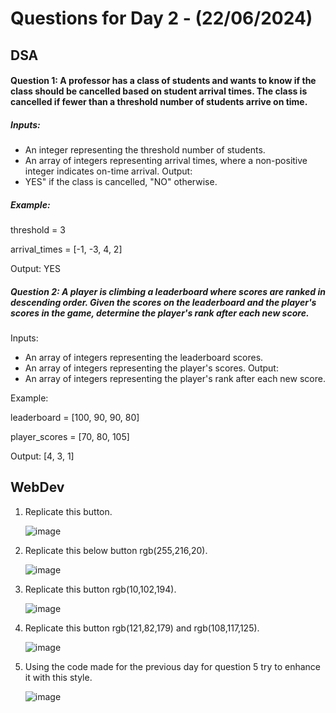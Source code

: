 # Questions for Day 2 - (22/06/2024)

## DSA


#### Question 1: A professor has a class of students and wants to know if the class should be cancelled based on student arrival times. The class is cancelled if fewer than a threshold number of students arrive on time.
##### Inputs:
- An integer representing the threshold number of students.
- An array of integers representing arrival times, where a non-positive integer indicates on-time arrival.
Output:
- YES" if the class is cancelled, "NO" otherwise.
##### Example:

threshold = 3

arrival_times = [-1, -3, 4, 2]

Output: YES

##### Question 2: A player is climbing a leaderboard where scores are ranked in descending order. Given the scores on the leaderboard and the player's scores in the game, determine the player's rank after each new score.
Inputs:
- An array of integers representing the leaderboard scores.
-	An array of integers representing the player's scores.
Output:
-	An array of integers representing the player's rank after each new score.

Example:

leaderboard = [100, 90, 90, 80]

player_scores = [70, 80, 105]

Output: [4, 3, 1]

## WebDev

1.	Replicate this button.

       ![image](https://github.com/upesacm/21DaysOfCode-2024/assets/133881515/d6aa23a2-72da-4c53-a619-961605fbdebd)

2.	Replicate this below button rgb(255,216,20).

      ![image](https://github.com/upesacm/21DaysOfCode-2024/assets/133881515/7552d8fa-cbb2-49c7-964b-1a1a1cd6aca9)

 
3.	Replicate this button rgb(10,102,194).

      ![image](https://github.com/upesacm/21DaysOfCode-2024/assets/133881515/df5edecf-cc2a-4065-840a-8e1bcba6a45d)

 
4.	Replicate this button rgb(121,82,179) and rgb(108,117,125).

  	 ![image](https://github.com/upesacm/21DaysOfCode-2024/assets/133881515/ebee73a2-ee72-4034-aa80-d81f3ed5cb5e)

 
6.	Using the code made for the previous day for question 5 try to enhance it with this style.

	![image](https://github.com/upesacm/21DaysOfCode-2024/assets/133881515/dbc4f87a-b841-4a9c-8ddf-fafe174eb247)

 
